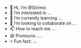- 👋 Hi, I’m @Sirimio
- 👀 I’m interested in ...
- 🌱 I’m currently learning ...
- 💞️ I’m looking to collaborate on ...
- 📫 How to reach me ...
- 😄 Pronouns: ...
- ⚡ Fun fact: ...

<!---
Sirimio/Sirimio is a ✨ special ✨ repository because its `README.md` (this file) appears on your GitHub profile.
You can click the Preview link to take a look at your changes.
--->
